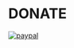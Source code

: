 # DONATE
[![paypal](https://www.paypalobjects.com/en_US/i/btn/btn_donateCC_LG.gif)](paypal.me/OladipupoOgundipe)
